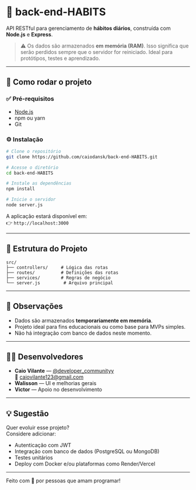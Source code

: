 # 🧠 back-end-HABITS

API RESTful para gerenciamento de **hábitos diários**, construída com **Node.js** e **Express**.

> ⚠️ Os dados são armazenados **em memória (RAM)**. Isso significa que serão perdidos sempre que o servidor for reiniciado. Ideal para protótipos, testes e aprendizado.

---

## 🚀 Como rodar o projeto

### ✅ Pré-requisitos

- [Node.js](https://nodejs.org/)
- npm ou yarn
- Git

### ⚙️ Instalação

```bash
# Clone o repositório
git clone https://github.com/caiodansk/back-end-HABITS.git

# Acesse o diretório
cd back-end-HABITS

# Instale as dependências
npm install

# Inicie o servidor
node server.js
```

A aplicação estará disponível em:  
👉 `http://localhost:3000`

---

## 📁 Estrutura do Projeto

```
src/
├── controllers/     # Lógica das rotas
├── routes/          # Definições das rotas
├── services/        # Regras de negócio
└── server.js         # Arquivo principal
```

---

## 🧪 Observações

- Dados são armazenados **temporariamente em memória**.
- Projeto ideal para fins educacionais ou como base para MVPs simples.
- Não há integração com banco de dados neste momento.

---

## 👨‍💻 Desenvolvedores

- **Caio Vilante** — [@developer_communityy](https://instagram.com/developer_communityy)  
  📧 caiovilante123@gmail.com
- **Walisson** — UI e melhorias gerais
- **Victor** — Apoio no desenvolvimento

---

## 💡 Sugestão

Quer evoluir esse projeto?  
Considere adicionar:

- Autenticação com JWT
- Integração com banco de dados (PostgreSQL ou MongoDB)
- Testes unitários
- Deploy com Docker e/ou plataformas como Render/Vercel

---

Feito com 💙 por pessoas que amam programar!
